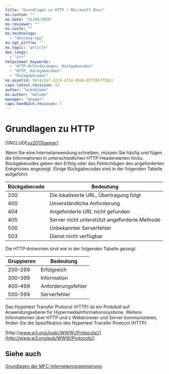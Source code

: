 ```yaml
---
title: "Grundlagen zu HTTP | Microsoft Docs"
ms.custom: ""
ms.date: "11/04/2016"
ms.reviewer: ""
ms.suite: ""
ms.technology: 
  - "devlang-cpp"
ms.tgt_pltfrm: ""
ms.topic: "article"
dev_langs: 
  - "C++"
helpviewer_keywords: 
  - "HTTP-Anforderungen, Rückgabecodes"
  - "HTTP, Rückgabecodes"
  - "Rückgabecodes"
ms.assetid: 5b7421bf-42c8-4f3a-8566-8ff5957f58cc
caps.latest.revision: 11
author: "mikeblome"
ms.author: "mblome"
manager: "ghogen"
caps.handback.revision: 7
---
```

# Grundlagen zu HTTP
[!INCLUDE[vs2017banner](../assembler/inline/includes/vs2017banner.md)]

Wenn Sie eine Internetanwendung schreiben, müssen Sie häufig und fügen die Informationen in unterschiedlichen HTTP\-Headerwerten hinzu.  Rückgabecodes geben den Erfolg oder das Fehlschlagen des angeforderten Ereignisses angezeigt.  Einige Rückgabecodes sind in der folgenden Tabelle aufgeführt.  
  
|Rückgabecode|Bedeutung|  
|------------------|---------------|  
|200|Die lokalisierte URL, Übertragung folgt|  
|400|Unverständliche Anforderung|  
|404|Angeforderte URL nicht gefunden|  
|405|Server nicht unterstützt angeforderte Methode|  
|500|Unbekannter Serverfehler|  
|503|Dienst nicht verfügbar|  
  
 Die HTTP\-Antworten sind wie in der folgenden Tabelle gezeigt.  
  
|Gruppieren|Bedeutung|  
|----------------|---------------|  
|200–299|Erfolgreich|  
|300–399|Information|  
|400–499|Anforderungsfehler|  
|500–599|Serverfehler|  
  
 Das Hypertext Transfer Protocol \(HTTP\) ist ein Protokoll auf Anwendungsebene für HypermediaInformationssysteme.  Weitere Informationen über HTTP und z Webbrowser und Server kommunizieren, finden Sie die Spezifikation des Hypertext Transfer Protocol \(HTTP\):  
  
 [http:\/\/www.w3.org\/pub\/WWW\/Protocols\/](http://www.w3.org/pub/WWW/Protocols/)  
  
## Siehe auch  
 [Grundlagen der MFC\-Internetprogrammierung](../mfc/mfc-internet-programming-basics.md)